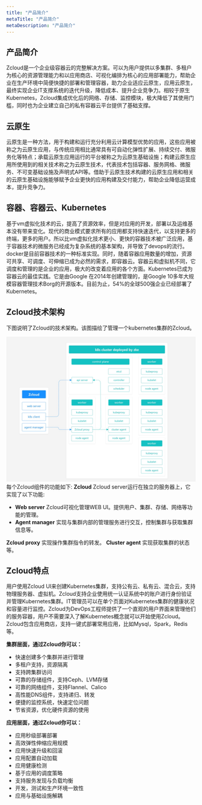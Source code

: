 ```yaml
---
title: "产品简介"
metaTitle: "产品简介"
metaDescription: "产品简介"
---
```

## 产品简介

Zcloud是一个企业级容器云的完整解决方案。可以为用户提供以多集群、多租户为核心的资源管理能力和以应用商店、可视化编排为核心的应用部署能力，帮助企业在生产环境中简便快捷的部署和管理容器，助力企业适应云原生，应用云原生，最终实现企业IT支撑系统的迭代升级，降低成本、提升企业竞争力。相较于原生Kubernetes，Zcloud集成优化后的网络、存储、监控模块，极大降低了其使用门槛，同时也为企业建立自己的私有容器云平台提供了基础支撑。

## 云原生

云原生是一种方法，用于构建和运行充分利用云计算模型优势的应用，这些应用被称之为云原生应用，与传统应用相比通常具有可自动化弹性扩展、持续交付、微服务化等特点；承载云原生应用运行的平台被称之为云原生基础设施；构建云原生应用所使用到的相关技术称之为云原生技术，代表技术包括容器、服务网格、微服务、不可变基础设施及声明式API等。借助于云原生技术构建的云原生应用和相关的云原生基础设施能够赋予企业更快的应用构建及交付能力，帮助企业降低运营成本，提升竞争力。

## 容器、容器云、Kubernetes

基于vm虚拟化技术的云，提高了资源效率，但是对应用的开发，部署以及运维基本没有带来变化。现代的商业模式要求所有的应用都支持快速迭代，以支持更多的终端，更多的用户。所以比vm虚拟化技术更小、更快的容器技术被广泛应用，基于容器技术的微服务已经成为复杂系统的基本架构，并导致了devops的流行。docker是目前容器技术的一种标准实现。同时，随着容器应用数量的增加，资源可共享、可调度、可伸缩已成为必然的需求，即容器云。容器云和虚拟机不同，它调度和管理的是企业的应用，极大的改变着应用的各个方面。Kubernetes已成为容器云的最佳实践。它是由Google 在2014年创建管理的，是Google 10多年大规模容器管理技术Borg的开源版本。目前为止，54%的全球500强企业已经部署了Kubernetes。

## Zcloud技术架构

下图说明了Zcloud的技术架构。该图描绘了管理一个kubernetes集群的Zcloud。

![img](architecture_back.jpg)
每个Zcloud组件的功能如下:
**Zcloud**
Zcloud server运行在独立的服务器上，它实现了以下功能:

- **Web server**
  Zcloud可视化管理WEB UI。提供用户、集群、存储、网络等功能的管理。
- **Agent manager**
  实现与集群内部的管理服务进行交互，控制集群与获取集群信息等。

**Zcloud proxy**
实现操作集群指令的转发。
**Cluster agent**
实现获取集群的状态等。

## Zcloud特点

用户使用Zcloud UI来创建Kubernetes集群，支持公有云、私有云、混合云，支持物理服务器、虚拟机。Zcloud支持企业使用统一认证系统中的账户进行身份验证并管理Kubernetes集群。IT管理员可以在单个页面对Kubernetes集群的健康状况和容量进行监控。Zcloud为DevOps工程师提供了一个直观的用户界面来管理他们的服务容器，用户不需要深入了解Kubernetes概念就可以开始使用Zcloud。 Zcloud包含应用商店，支持一键式部署常用应用，比如Mysql，Spark，Redis等。

**集群层面，通过Zcloud你可以：**

- 快速创建多个集群并进行管理
- 多租户支持，资源隔离
- 支持跨集群访问
- 可靠的存储组件，支持Ceph、LVM存储
- 可靠的网络组件，支持Flannel、Calico
- 高性能DNS组件，支持递归、转发
- 便捷的监控系统，快速定位问题
- 节省资源，优化硬件资源的使用

**应用层面，通过Zcloud你可以：**

- 应用秒级部署部署
- 高效弹性伸缩应用规模
- 应用快速升级和回滚
- 应用配置自动加载
- 应用健康检测
- 基于应用的调度策略
- 支持服务发现与负载均衡
- 开发，测试和生产环境一致性
- 应用与基础设施解耦
